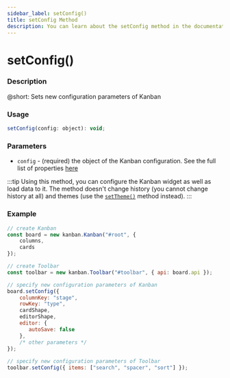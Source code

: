 ```yaml
---
sidebar_label: setConfig()
title: setConfig Method
description: You can learn about the setConfig method in the documentation of the DHTMLX JavaScript Kanban library. Browse developer guides and API reference, try out code examples and live demos, and download a free 30-day evaluation version of DHTMLX Kanban.
---
```


# setConfig()

### Description

@short: Sets new configuration parameters of Kanban

### Usage

~~~jsx {}
setConfig(config: object): void;
~~~

### Parameters

- `config` - (required) the object of the Kanban configuration. See the full list of properties [here](api/overview/main_overview.md#kanban-properties)

:::tip
Using this method, you can configure the Kanban widget as well as load data to it. The method doesn't change history (you cannot change history at all) and themes (use the [`setTheme()`](api/methods/js_kanban_settheme_method.md) method instead).
:::

### Example

~~~jsx {10-20,22-23}
// create Kanban
const board = new kanban.Kanban("#root", {
    columns,
    cards
});

// create Toolbar
const toolbar = new kanban.Toolbar("#toolbar", { api: board.api });

// specify new configuration parameters of Kanban
board.setConfig({
    columnKey: "stage",
    rowKey: "type",
    cardShape,
    editorShape,
    editor: {
       autoSave: false
    },
    /* other parameters */
});
                        
// specify new configuration parameters of Toolbar
toolbar.setConfig({ items: ["search", "spacer", "sort"] });
~~~
